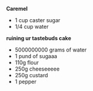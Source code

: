 **Caremel**

- 1 cup caster sugar
- 1/4 cup water

**ruining ur tastebuds cake**

- 5000000000 grams of water
- 1 pund of sugaaa
- 110g flour
- 250g cheeseeeee
- 250g custard
- 1 pepper

